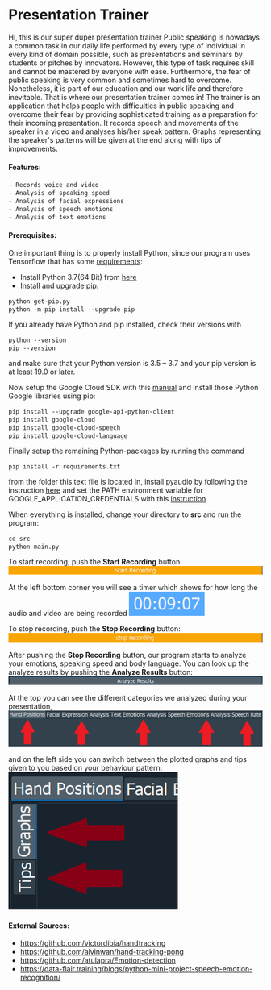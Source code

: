 # Presentation Trainer
Hi, this is our super duper presentation trainer
Public speaking is nowadays a common task in our daily life performed by every type of individual in every kind of domain possible, such as presentations and seminars by students or pitches by innovators. However, this type of task requires skill and cannot be mastered by everyone with ease. Furthermore, the fear of public speaking is very common and sometimes hard to overcome. Nonetheless, it is part of our education and our work life and therefore inevitable.
That is where our presentation trainer comes in!
The trainer is an application that helps people with difficulties in public speaking and overcome their fear by providing sophisticated training as a preparation for their incoming presentation. It records speech and movements of the speaker in a video and analyses his/her speak pattern. Graphs representing the speaker's patterns will be given at the end along with tips of improvements.

#### Features:
```
- Records voice and video
- Analysis of speaking speed
- Analysis of facial expressions
- Analysis of speech emotions
- Analysis of text emotions
```

#### Prerequisites:
One important thing is to properly install Python, since our program uses Tensorflow that has some [requirements](https://www.tensorflow.org/install/pip):
- Install Python 3.7(64 Bit) from [here](https://www.python.org/downloads/windows/)
- Install and upgrade pip:
```
python get-pip.py
python -m pip install --upgrade pip
```
If you already have Python and pip installed, check their versions with
```
python --version
pip --version
```
and make sure that your Python version is 3.5 – 3.7 and your pip version is at least 19.0 or later.

Now setup the Google Cloud SDK with this [manual](https://cloud.google.com/sdk/docs/downloads-interactive) and install those Python Google libraries using pip:
```
pip install --upgrade google-api-python-client
pip install google-cloud
pip install google-cloud-speech
pip install google-cloud-language
```

Finally setup the remaining Python-packages by running the command
```
pip install -r requirements.txt
```
 from the folder this text file is located in, install pyaudio by following the instruction [here](https://stackoverflow.com/questions/54998028/how-do-i-install-pyaudio-on-python-3-7) and set the PATH environment variable for GOOGLE_APPLICATION_CREDENTIALS with this [instruction](https://cloud.google.com/natural-language/docs/quickstart)


When everything is installed, change your directory to **src** and run the program:
```
cd src
python main.py
```

To start recording, push the **Start Recording** button:
![](/resources/images/startRecording.png)

At the left bottom corner you will see a timer which shows for how long the audio and video are being recorded
![](/resources/images/timer.png)

To stop recording, push the **Stop Recording** button:
![](/resources/images/stopRecording.png)

After pushing the **Stop Recording** button, our program starts to analyze your emotions, speaking speed and body language.
You can look up the analyze results by pushing the **Analyze Results** button:
![](/resources/images/analyzeResults.png)

At the top you can see the different categories we analyzed during your presentation,
![](/resources/images/categories.png)

and on the left side you can switch between the plotted graphs and tips given to you based on your behaviour pattern.
![](/resources/images/example1.png)




#### External Sources:
- https://github.com/victordibia/handtracking
- https://github.com/alvinwan/hand-tracking-pong
- https://github.com/atulapra/Emotion-detection
- https://data-flair.training/blogs/python-mini-project-speech-emotion-recognition/
